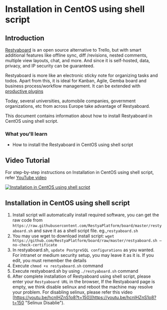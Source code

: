 # Installation in CentOS using shell script

## Introduction

[Restyaboard](https://restya.com/board) is an open source alternative to Trello, but with smart additional features like offline sync, diff /revisions, nested comments, multiple view layouts, chat, and more. And since it is self-hosted, data, privacy, and IP security can be guaranteed.

Restyaboard is more like an electronic sticky note for organizing tasks and todos. Apart from this, it is ideal for Kanban, Agile, Gemba board and business process/workflow management. It can be extended with [productive plugins](https://restya.com/board/apps "productive plugins")

Today, several universities, automobile companies, government organizations, etc from across Europe take advantage of Restyaboard.

This document contains information about how to install Restyaboard in CentOS using shell script.

### What you'll learn

*   How to install the Restyaboard in CentOS using shell script

## Video Tutorial

For step-by-step instructions on Installation in CentOS using shell script, refer [YouTube video](https://youtu.be/hcnIHZnS1o8 "Watch video on Installation in CentOS using shell script")

[![Installation in CentOS using shell script](centos_installation.png)](https://youtu.be/hcnIHZnS1o8 "Watch video on Installation in CentOS using shell script")

## Installation in CentOS using shell script

1.  Install script will automatically install required software, you can get the raw code from `https://raw.githubusercontent.com/RestyaPlatform/board/master/restyaboard.sh` and save it as a shell script file. eg.,`restyaboard.sh`
2.  You may use wget to download install script: `wget https://github.com/RestyaPlatform/board/raw/master/restyaboard.sh –no-check-certificate`
3.  In restyaboard.sh, `update PostgreSQL configurations` as you wanted. For intranet or medium security setup, you may leave it as it is. If you edit, you must remember the details
4.  Execute `chmod +x restyaboard.sh` command
5.  Execute restyaboard.sh by using `./restyaboard.sh` command
6.  After complete installation of Restyaboard using shell script, please enter your `Restyaboard URL` in the browser, If the Restyaboard page is empty, we think disable selinux and reboot the machine may resolve your problem. For disabling selinux, please refer this video [https://youtu.be/hcnIHZnS1o8?t=150](https://youtu.be/hcnIHZnS1o8?t=150 "Selinux Disablie").